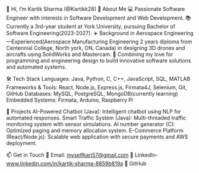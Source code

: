 👋 Hi, I’m Kartik Sharma (@Kartikk28)
🚀 About Me
💻 Passionate Software Engineer with interests in Software Development and Web Development.
📚 Currently a 3rd-year student at York University, pursuing Bachelor of Software Engineering(2023-2027).
✈️ Background in Aerospace Engineering—Experienced(Aerospace Manufacturing Engineering 2 years diploma  from Centennial College, North york, ON, Canada) in designing 3D drones and aircrafts using SolidWorks and Mastercam.
🌟 Combining my love for programming and engineering design to build innovative software solutions and automated systems.

🛠 Tech Stack
Languages: Java, Python, C, C++, JavaScript, SQL, MATLAB
Frameworks & Tools: React, Node.js, Express.js, Firmata4J, Selenium, Git, GitHub
Databases: MySQL, PostgreSQL, MongoDB(currently learning)
Embedded Systems: Firmata, Arduino, Raspberry Pi

🔧 Projects
AI-Powered Chatbot (Java): Intelligent chatbot using NLP for automated responses.
Smart Traffic System (Java): Multi-threaded traffic monitoring system with sensor simulations.
AI number generator (C): Optimized paging and memory allocation system.
E-Commerce Platform (React/Node.js): Scalable web application with secure payments and AWS deployment.

📫 Get in Touch
📧 Email: myselfkari57@gmail.com
🔗 LinkedIn-www.linkedin.com/in/kartik-sharma-8859b819a
🐙 GitHub
